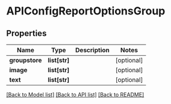 # APIConfigReportOptionsGroup


## Properties
Name | Type | Description | Notes
------------ | ------------- | ------------- | -------------
**groupstore** | **list[str]** |  | [optional] 
**image** | **list[str]** |  | [optional] 
**text** | **list[str]** |  | [optional] 

[[Back to Model list]](../README.md#documentation-for-models) [[Back to API list]](../README.md#documentation-for-api-endpoints) [[Back to README]](../README.md)


